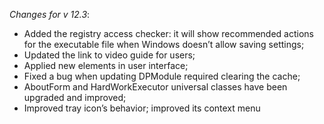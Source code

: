 _Changes for v 12.3_:
- Added the registry access checker: it will show recommended actions for the executable file when Windows doesn’t allow saving settings;
- Updated the link to video guide for users;
- Applied new elements in user interface;
- Fixed a bug when updating DPModule required clearing the cache;
- AboutForm and HardWorkExecutor universal classes have been upgraded and improved;
- Improved tray icon’s behavior; improved its context menu
